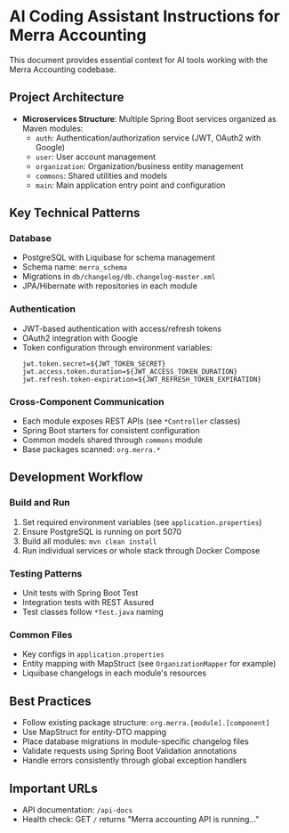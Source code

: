 # AI Coding Assistant Instructions for Merra Accounting

This document provides essential context for AI tools working with the Merra Accounting codebase.

## Project Architecture

- **Microservices Structure**: Multiple Spring Boot services organized as Maven modules:
  - `auth`: Authentication/authorization service (JWT, OAuth2 with Google)
  - `user`: User account management
  - `organization`: Organization/business entity management
  - `commons`: Shared utilities and models
  - `main`: Main application entry point and configuration

## Key Technical Patterns

### Database

- PostgreSQL with Liquibase for schema management
- Schema name: `merra_schema`
- Migrations in `db/changelog/db.changelog-master.xml`
- JPA/Hibernate with repositories in each module

### Authentication

- JWT-based authentication with access/refresh tokens
- OAuth2 integration with Google
- Token configuration through environment variables:
  ```properties
  jwt.token.secret=${JWT_TOKEN_SECRET}
  jwt.access.token.duration=${JWT_ACCESS_TOKEN_DURATION}
  jwt.refresh.token-expiration=${JWT_REFRESH_TOKEN_EXPIRATION}
  ```

### Cross-Component Communication

- Each module exposes REST APIs (see `*Controller` classes)
- Spring Boot starters for consistent configuration
- Common models shared through `commons` module
- Base packages scanned: `org.merra.*`

## Development Workflow

### Build and Run

1. Set required environment variables (see `application.properties`)
2. Ensure PostgreSQL is running on port 5070
3. Build all modules: `mvn clean install`
4. Run individual services or whole stack through Docker Compose

### Testing Patterns

- Unit tests with Spring Boot Test
- Integration tests with REST Assured
- Test classes follow `*Test.java` naming

### Common Files

- Key configs in `application.properties`
- Entity mapping with MapStruct (see `OrganizationMapper` for example)
- Liquibase changelogs in each module's resources

## Best Practices

- Follow existing package structure: `org.merra.[module].[component]`
- Use MapStruct for entity-DTO mapping
- Place database migrations in module-specific changelog files
- Validate requests using Spring Boot Validation annotations
- Handle errors consistently through global exception handlers

## Important URLs

- API documentation: `/api-docs`
- Health check: GET `/` returns "Merra accounting API is running..."
